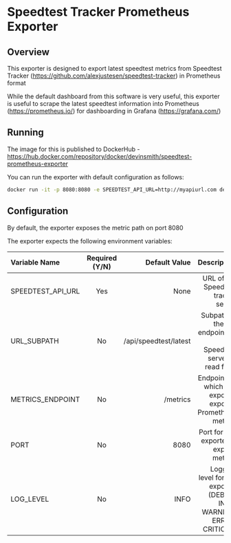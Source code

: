 # Speedtest Tracker Prometheus Exporter

## Overview

This exporter is designed to export latest speedtest metrics from Speedtest Tracker (https://github.com/alexjustesen/speedtest-tracker) in Prometheus format

While the default dashboard from this software is very useful, this exporter is useful to scrape the latest speedtest information into Prometheus (https://prometheus.io/) for dashboarding in Grafana (https://grafana.com/)

## Running

The image for this is published to DockerHub - https://hub.docker.com/repository/docker/devinsmith/speedtest-prometheus-exporter

You can run the exporter with default configuration as follows:

```bash
docker run -it -p 8080:8080 -e SPEEDTEST_API_URL=http://myapiurl.com devinsmith/speedtest-prometheus-exporter:latest
```

## Configuration

By default, the exporter exposes the metric path on port 8080

The exporter expects the following environment variables:

| Variable Name              | Required (Y/N) | Default Value| Description
| :---------------- | :------: | ----: | ----: | 
| SPEEDTEST_API_URL        |   Yes   | None | URL of the Speedtest tracker server
| URL_SUBPATH          |   No   | /api/speedtest/latest | Subpath of the API endpoint on the Speedtest server to read from
| METRICS_ENDPOINT    |  No   | /metrics | Endpoint on which this exporter exposes Prometheus metrics
| PORT    |  No   | 8080 | Port for this exporter to expose metrics
| LOG_LEVEL    |  No   | INFO | Logging level for the exporter (DEBUG, INFO, WARNING, ERROR, CRITICAL)
